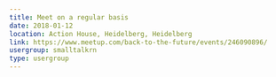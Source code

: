```yaml
---
title: Meet on a regular basis
date: 2018-01-12
location: Action House, Heidelberg, Heidelberg
link: https://www.meetup.com/back-to-the-future/events/246090896/
usergroup: smalltalkrn
type: usergroup
---
```

